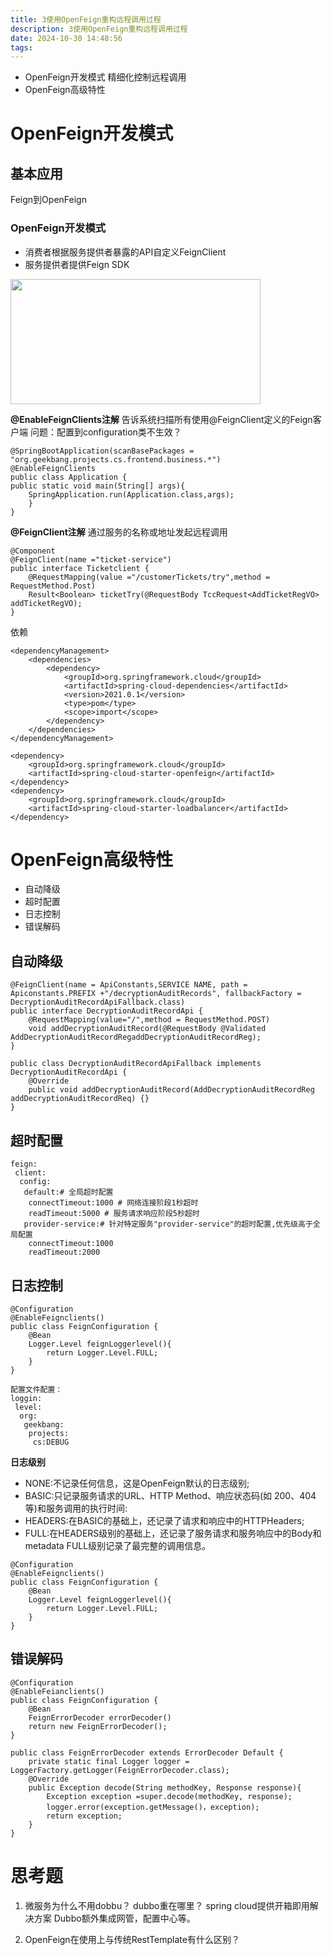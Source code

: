 ```yaml
---
title: 3使用OpenFeign重构远程调用过程
description: 3使用OpenFeign重构远程调用过程
date: 2024-10-30 14:48:56
tags:
---
```


- OpenFeign开发模式
精细化控制远程调用
- OpenFeign高级特性

# OpenFeign开发模式
## 基本应用
Feign到OpenFeign
  
### OpenFeign开发模式
<!-- ![](2-OpenFeign开发模式.png) -->
- 消费者根据服务提供者暴露的API自定义FeignClient
- 服务提供者提供Feign SDK
<img src="2-OpenFeign开发模式.png" width="400" height="200">

**@EnableFeignClients注解**
告诉系统扫描所有使用@FeignClient定义的Feign客户端
问题：配置到configuration类不生效？
```
@SpringBootApplication(scanBasePackages = "org.geekbang.projects.cs.frontend.business.*")
@EnableFeignClients 
public class Application {
public static void main(String[] args){
    SpringApplication.run(Application.class,args);
    }
}
```
**@FeignClient注解**
通过服务的名称或地址发起远程调用
```
@Component
@FeignClient(name ="ticket-service")
public interface Ticketclient {
    @RequestMapping(value ="/customerTickets/try",method = RequestMethod.Post)
    Result<Boolean> ticketTry(@RequestBody TccRequest<AddTicketRegVO> addTicketRegVO);
}
```

依赖
```
<dependencyManagement>
    <dependencies>
        <dependency>
            <groupId>org.springframework.cloud</groupId>
            <artifactId>spring-cloud-dependencies</artifactId>
            <version>2021.0.1</version>
            <type>pom</type>
            <scope>import</scope>
        </dependency>
    </dependencies>
</dependencyManagement>

<dependency>
    <groupId>org.springframework.cloud</groupId>
    <artifactId>spring-cloud-starter-openfeign</artifactId>
</dependency>
<dependency>
    <groupId>org.springframework.cloud</groupId>
    <artifactId>spring-cloud-starter-loadbalancer</artifactId>
</dependency>
```
# OpenFeign高级特性
- 自动降级
- 超时配置
- 日志控制
- 错误解码


## 自动降级
```
@FeignClient(name = ApiConstants,SERVICE NAME, path = Apiconstants.PREFIX +"/decryptionAuditRecords", fallbackFactory = DecryptionAuditRecordApiFallback.class)
public interface DecryptionAuditRecordApi {
    @RequestMapping(value="/",method = RequestMethod.POST)
    void addDecryptionAuditRecord(@RequestBody @Validated AddDecryptionAuditRecordRegaddDecryptionAuditRecordReg);
}

public class DecryptionAuditRecordApiFallback implements DecryptionAuditRecordApi {
    @Override
    public void addDecryptionAuditRecord(AddDecryptionAuditRecordReg addDecryptionAuditRecordReq) {}
}
```

## 超时配置
```
feign:
 client:
  config:
   default:# 全局超时配置
    connectTimeout:1000 # 网络连接阶段1秒超时
    readTimeout:5000 # 服务请求响应阶段5秒超时
   provider-service:# 针对特定服务"provider-service"的超时配置,优先级高于全局配置
    connectTimeout:1000
    readTimeout:2000
```

## 日志控制
```
@Configuration
@EnableFeignclients()
public class FeignConfiguration {
    @Bean
    Logger.Level feignLoggerlevel(){
        return Logger.Level.FULL;
    }
}

配置文件配置：
loggin:
 level:
  org:
   geekbang:
    projects:
     cs:DEBUG
```
**日志级别**
- NONE:不记录任何信息，这是OpenFeign默认的日志级别;
- BASIC:只记录服务请求的URL、HTTP Method、响应状态码(如 200、404等)和服务调用的执行时间:
- HEADERS:在BASIC的基础上，还记录了请求和响应中的HTTPHeaders;
- FULL:在HEADERS级别的基础上，还记录了服务请求和服务响应中的Body和metadata FULL级别记录了最完整的调用信息。


```
@Configuration
@EnableFeignclients()
public class FeignConfiguration {
    @Bean
    Logger.Level feignLoggerlevel(){
        return Logger.Level.FULL;
    }
}
```
## 错误解码
```
@Confiquration
@EnableFeianclients()
public class FeignConfiguration {
    @Bean
    FeignErrorDecoder errorDecoder()
    return new FeignErrorDecoder();
}

public class FeignErrorDecoder extends ErrorDecoder Default {
    private static final Logger logger = LoggerFactory.getLogger(FeignErrorDecoder.class);
    @Override
    public Exception decode(String methodKey, Response response){
        Exception exception =super.decode(methodKey, response);
        logger.error(exception.getMessage()，exception);
        return exception;
    }
}
```


# 思考题
1. 微服务为什么不用dobbu？
dubbo重在哪里？
spring cloud提供开箱即用解决方案
Dubbo额外集成网管，配置中心等。

2. OpenFeign在使用上与传统RestTemplate有什么区别？